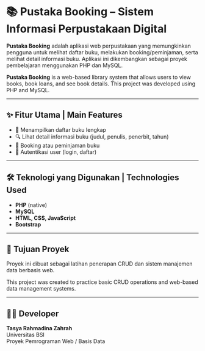 # 📚 Pustaka Booking – Sistem Informasi Perpustakaan Digital

**Pustaka Booking** adalah aplikasi web perpustakaan yang memungkinkan pengguna untuk melihat daftar buku, melakukan booking/peminjaman, serta melihat detail informasi buku. Aplikasi ini dikembangkan sebagai proyek pembelajaran menggunakan PHP dan MySQL.

**Pustaka Booking** is a web-based library system that allows users to view books, book loans, and see book details. This project was developed using PHP and MySQL.

---

## ✨ Fitur Utama | Main Features

- 📖 Menampilkan daftar buku lengkap
- 🔍 Lihat detail informasi buku (judul, penulis, penerbit, tahun)
- 🛒 Booking atau peminjaman buku
- 👤 Autentikasi user (login, daftar)

---

## 🛠️ Teknologi yang Digunakan | Technologies Used

- **PHP** (native)
- **MySQL**
- **HTML, CSS, JavaScript**
- **Bootstrap**

---

## 🎯 Tujuan Proyek

Proyek ini dibuat sebagai latihan penerapan CRUD dan sistem manajemen data berbasis web.

This project was created to practice basic CRUD operations and web-based data management systems.

---

## 👩‍💻 Developer

**Tasya Rahmadina Zahrah**  
Universitas BSI  
Proyek Pemrograman Web / Basis Data
